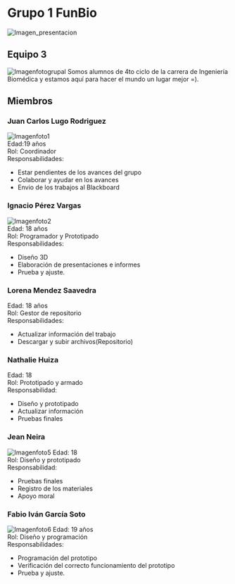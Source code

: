 # Grupo 1 FunBio
![Imagen_presentacion](https://github.com/juanlugo456/GRUPO-FUNBIO/blob/c0bc3b9de0113c47d3ca8c35588abf15486f4343/Imagenes/Presentaci%C3%B3n%20Diapositivas%20Propuesta%20Proyecto%20Negocios%20Simple%20Geom%C3%A9trico%20Verde.png)
## Equipo 3
![Imagenfotogrupal](https://github.com/juanlugo456/GRUPO-FUNBIO/blob/ddf44e363b0948f8814d58704e58754080e6c231/Imagenes/WhatsApp%20Image%202025-08-20%20at%205.18.11%20PM.jpeg)
Somos alumnos de 4to ciclo de la carrera de Ingeniería Biomédica y estamos aquí para hacer el mundo un lugar mejor =).

## Miembros 
### Juan Carlos Lugo Rodriguez
![Imagenfoto1](https://github.com/juanlugo456/GRUPO-FUNBIO/blob/77578e7608d1776f8aa93059d60186b983f800f6/Imagenes/WhatsApp%20Image%202025-08-20%20at%205.36.05%20PM.jpeg)  
Edad:19 años    
Rol: Coordinador  
Responsabilidades:
- Estar pendientes de los avances del grupo
- Colaborar y ayudar en los avances
- Envio de los trabajos al Blackboard
### Ignacio Pérez Vargas
![Imagenfoto2](https://github.com/juanlugo456/GRUPO-FUNBIO/blob/77578e7608d1776f8aa93059d60186b983f800f6/Imagenes/WhatsApp%20Image%202025-08-20%20at%205.38.43%20PM.jpeg)  
Edad: 18 años  
Rol: Programador y Prototipado  
Responsabilidades:
- Diseño 3D
- Elaboración de presentaciones e informes
- Prueba y ajuste.
### Lorena Mendez Saavedra 
Edad: 18 años  
Rol: Gestor de repositorio  
Responsabilidades: 
- Actualizar información del trabajo
- Descargar y subir archivos(Repositorio)
### Nathalie Huiza 
Edad: 18  
Rol: Prototipado y armado  
Responsabilidad: 
- Diseño y prototipado
- Actualizar  información
- Pruebas finales
### Jean Neira
![Imagenfoto5](https://github.com/juanlugo456/GRUPO-FUNBIO/blob/29890fdb8cbb5a0e914746a61a1684198304caf1/Imagenes/WhatsApp%20Image%202025-08-20%20at%205.40.20%20PM.jpeg)
Edad: 18  
Rol: Diseño y prototipado  
Responsabilidad: 
- Pruebas finales
- Registro de los materiales
- Apoyo moral
### Fabio Iván García Soto
![Imagenfoto6](https://github.com/juanlugo456/GRUPO-FUNBIO/blob/98d20677ae121e1e5059806ea0f0e0472ccd1b5c/Imagenes/WhatsApp%20Image%202025-08-20%20at%205.39.54%20PM.jpeg)
Edad: 19 años  
Rol: Diseño y programación  
Responsabilidades:
- Programación del prototipo
- Verificación del correcto funcionamiento del prototipo
- Prueba y ajuste.
